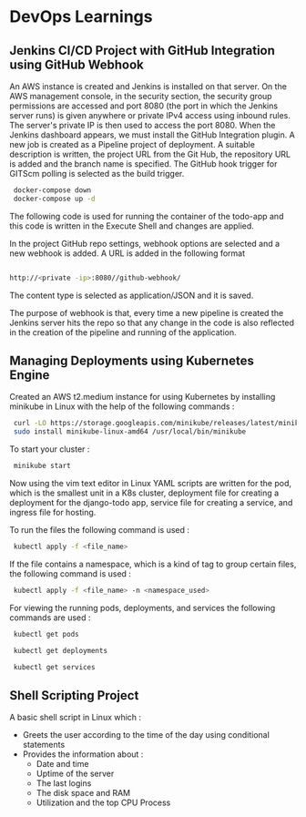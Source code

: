 # DevOps Learnings

## Jenkins CI/CD Project with GitHub Integration using GitHub Webhook

An AWS instance is created and Jenkins is installed on that server. On the AWS management console, in the security section, the security group permissions are accessed and port 8080 (the port in which the Jenkins server runs) is given anywhere or private IPv4 access using inbound rules. 
The server's private IP is then used to access the port 8080. When the Jenkins dashboard appears, we must install the GitHub Integration plugin.
A new job is created as a Pipeline project of deployment. A suitable description is written, the project URL from the Git Hub, the repository URL is added and the branch name is specified. The GitHub hook trigger for GITScm polling is selected as the build trigger.

```sh
 docker-compose down
 docker-compose up -d
```

The following code is used for running the container of the todo-app and this code is written in the Execute Shell and changes are applied.

In the project GitHub repo settings, webhook options are selected and a new webhook is added. A URL is added in the following format

```sh

http://<private -ip>:8080//github-webhook/ 
```

The content type is selected as application/JSON and it is saved.

The purpose of webhook is that, every time a new pipeline is created the Jenkins server hits the repo so that any change in the code is also reflected in the creation of the pipeline and running of the application.

## Managing Deployments using Kubernetes Engine

Created an AWS t2.medium instance for using Kubernetes by installing minikube in Linux with the help of the following commands :

```sh
 curl -LO https://storage.googleapis.com/minikube/releases/latest/minikube-linux-amd64
 sudo install minikube-linux-amd64 /usr/local/bin/minikube
```
To start your cluster :

```sh
 minikube start
```

Now using the vim text editor in Linux YAML scripts are written for the pod, which is the smallest unit in a K8s cluster, deployment file for creating a deployment for the django-todo app, service file for creating a service, and ingress file for hosting.

To run the files the following command is used :

```sh
 kubectl apply -f <file_name>
```
If the file contains a namespace, which is a kind of tag to group certain files, the following command is used :

```sh
 kubectl apply -f <file_name> -n <namespace_used>
```

For viewing the running pods, deployments, and services the following commands are used :

```sh
 kubectl get pods
```
```sh
 kubectl get deployments
```
```sh
 kubectl get services
```

## Shell Scripting Project

A basic shell script in Linux which :
 * Greets the user according to the time of the day using conditional statements
 * Provides the information about :
    * Date and time
    * Uptime of the server
    * The last logins
    * The disk space and RAM
    * Utilization and the top CPU Process
